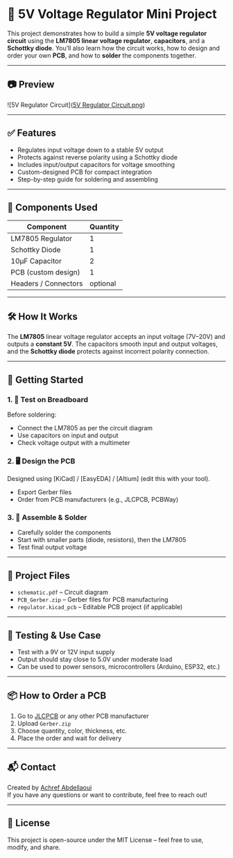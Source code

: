 
# 🔌 5V Voltage Regulator Mini Project

This project demonstrates how to build a simple **5V voltage regulator circuit** using the **LM7805 linear voltage regulator**, **capacitors**, and a **Schottky diode**. You’ll also learn how the circuit works, how to design and order your own **PCB**, and how to **solder** the components together.

---

## 📷 Preview

![5V Regulator Circuit]([5V Regulator Circuit.png](https://github.com/achref-10/PCB_5V-Regulator/blob/f0bc8fdec7d37055a307acca891646a1e02ef2de/5V%20Regulator%20Circuit.png))

---

## ✅ Features

- Regulates input voltage down to a stable 5V output
- Protects against reverse polarity using a Schottky diode
- Includes input/output capacitors for voltage smoothing
- Custom-designed PCB for compact integration
- Step-by-step guide for soldering and assembling

---

## 🧰 Components Used

| Component          | Quantity |
|-------------------|----------|
| LM7805 Regulator   | 1        |
| Schottky Diode     | 1        |
| 10μF Capacitor     | 2        |
| PCB (custom design)| 1        |
| Headers / Connectors | optional |

---

## 🛠️ How It Works

The **LM7805** linear voltage regulator accepts an input voltage (7V–20V) and outputs a **constant 5V**. The capacitors smooth input and output voltages, and the **Schottky diode** protects against incorrect polarity connection.

---

## 🔧 Getting Started

### 1. 🧪 Test on Breadboard

Before soldering:
- Connect the LM7805 as per the circuit diagram
- Use capacitors on input and output
- Check voltage output with a multimeter

### 2. 🖥️ Design the PCB

Designed using [KiCad] / [EasyEDA] / [Altium] (edit this with your tool).
- Export Gerber files
- Order from PCB manufacturers (e.g., JLCPCB, PCBWay)

### 3. 🔩 Assemble & Solder

- Carefully solder the components
- Start with smaller parts (diode, resistors), then the LM7805
- Test final output voltage

---

## 📁 Project Files

- `schematic.pdf` – Circuit diagram
- `PCB_Gerber.zip` – Gerber files for PCB manufacturing
- `regulator.kicad_pcb` – Editable PCB project (if applicable)

---

## 🧪 Testing & Use Case

- Test with a 9V or 12V input supply
- Output should stay close to 5.0V under moderate load
- Can be used to power sensors, microcontrollers (Arduino, ESP32, etc.)

---

## 📦 How to Order a PCB

1. Go to [JLCPCB](https://jlcpcb.com) or any other PCB manufacturer
2. Upload `Gerber.zip`
3. Choose quantity, color, thickness, etc.
4. Place the order and wait for delivery

---

## 📬 Contact

Created by [Achref Abdellaoui](https://github.com/achrefabdellaoui)  
If you have any questions or want to contribute, feel free to reach out!

---

## 📄 License

This project is open-source under the MIT License – feel free to use, modify, and share.
